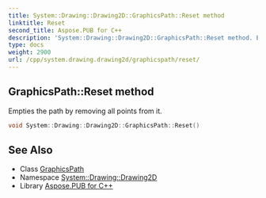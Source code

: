 ```yaml
---
title: System::Drawing::Drawing2D::GraphicsPath::Reset method
linktitle: Reset
second_title: Aspose.PUB for C++
description: 'System::Drawing::Drawing2D::GraphicsPath::Reset method. Empties the path by removing all points from it in C++.'
type: docs
weight: 2900
url: /cpp/system.drawing.drawing2d/graphicspath/reset/
---
```

## GraphicsPath::Reset method


Empties the path by removing all points from it.

```cpp
void System::Drawing::Drawing2D::GraphicsPath::Reset()
```

## See Also

* Class [GraphicsPath](../)
* Namespace [System::Drawing::Drawing2D](../../)
* Library [Aspose.PUB for C++](../../../)
